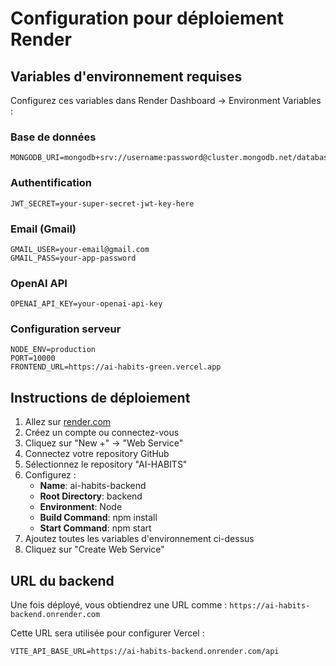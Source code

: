 # Configuration pour déploiement Render

## Variables d'environnement requises

Configurez ces variables dans Render Dashboard → Environment Variables :

### Base de données

```
MONGODB_URI=mongodb+srv://username:password@cluster.mongodb.net/database
```

### Authentification

```
JWT_SECRET=your-super-secret-jwt-key-here
```

### Email (Gmail)

```
GMAIL_USER=your-email@gmail.com
GMAIL_PASS=your-app-password
```

### OpenAI API

```
OPENAI_API_KEY=your-openai-api-key
```

### Configuration serveur

```
NODE_ENV=production
PORT=10000
FRONTEND_URL=https://ai-habits-green.vercel.app
```

## Instructions de déploiement

1. Allez sur [render.com](https://render.com)
2. Créez un compte ou connectez-vous
3. Cliquez sur "New +" → "Web Service"
4. Connectez votre repository GitHub
5. Sélectionnez le repository "AI-HABITS"
6. Configurez :
   - **Name**: ai-habits-backend
   - **Root Directory**: backend
   - **Environment**: Node
   - **Build Command**: npm install
   - **Start Command**: npm start
7. Ajoutez toutes les variables d'environnement ci-dessus
8. Cliquez sur "Create Web Service"

## URL du backend

Une fois déployé, vous obtiendrez une URL comme :
`https://ai-habits-backend.onrender.com`

Cette URL sera utilisée pour configurer Vercel :

```
VITE_API_BASE_URL=https://ai-habits-backend.onrender.com/api
```
